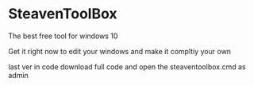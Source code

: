 # SteavenToolBox
The best free tool for windows 10


Get it right now to edit your windows and make it compltiy your own


last ver in code download full code and open the steaventoolbox.cmd as admin
